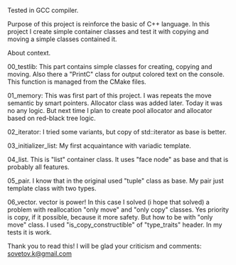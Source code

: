 Tested in GCC compiler.

Purpose of this project is reinforce the basic of C++ language. 
In this project I create simple container classes and test it with copying and moving a simple classes contained it.
  
About context.

00_testlib: This part contains simple classes for creating, copying and moving. Also there a "PrintC" class for output colored text on the console. This function is managed from the CMake files.

01_memory: This was first part of this project. I was repeats the move semantic by smart pointers. Allocator class was added later. Today it was no any logic. But next time I plan to create pool allocator and allocator based on red-black tree logic.

02_iterator: I tried some variants, but copy of std::iterator as base is better.  

03_initializer_list: My first acquaintance with variadic template.  

04_list. This is "list" container class. It uses "face node" as base and that is probably all features.

05_pair. I know that in the original used "tuple" class as base. My pair just template class with two types.

06_vector. vector is power! In this case I solved (i hope that solved) a problem with reallocation "only move" and "only copy" classes. Yes priority is copy, if it possible, because it more safety. But how to be with "only move" class.
I used "is_copy_constructible" of "type_traits" header. In my tests it is work.

Thank you to read this! I will be glad your criticism and comments: sovetov.k@gmail.com
